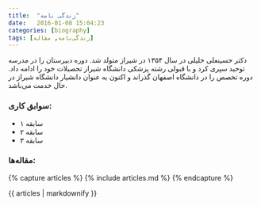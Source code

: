 ```yaml
---
title:  "زندگی نامه"
date:   2016-01-08 15:04:23
categories: [biography]
tags: [زندگی‌نامه, مقاله]
---
```


دکتر حسینعلی خلیلی در سال ۱۳۵۴ در شیراز متولد شد. دوره دبیرستان را در مدرسه توحید سپری کرد و با قبولی رشته پزشکی دانشگاه شیراز تحصیلات خود را ادامه داد. دوره تخصص را در دانشگاه اصفهان گذراند و اکنون به عنوان دانشیار دانشگاه شیراز در حال خدمت می‌باشد.

### سوابق کاری:

- سابقه ۱
- سابقه ۲
- سابقه ۳


### مقاله‌ها:

{% capture articles %}
  {% include articles.md %}
{% endcapture %}

<div style="direction: ltr; text-align: left">
	{{ articles | markdownify }}
</div>
